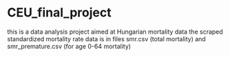 # CEU_final_project
this is a data analysis project aimed at Hungarian mortality data
the scraped standardized mortality rate data is in files smr.csv (total mortality) and smr_premature.csv (for age 0-64 mortality)
